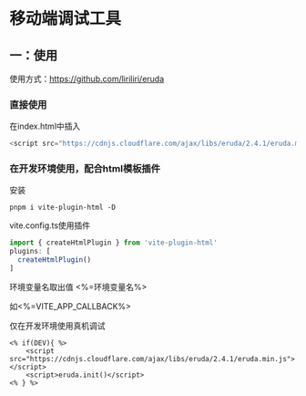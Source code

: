 # 移动端调试工具

## 一：使用

使用方式：https://github.com/liriliri/eruda

### 直接使用

在index.html中插入

```javascript
<script src="https://cdnjs.cloudflare.com/ajax/libs/eruda/2.4.1/eruda.min.js"></script> <script>eruda.init()</script>
```

### 在开发环境使用，配合html模板插件

安装

```
pnpm i vite-plugin-html -D
```

vite.config.ts使用插件

```javascript
import { createHtmlPlugin } from 'vite-plugin-html'
plugins: [
  createHtmlPlugin()
]
```

环境变量名取出值 <%=环境变量名%> 

如<%=VITE_APP_CALLBACK%>

仅在开发环境使用真机调试

```
<% if(DEV){ %>
    <script src="https://cdnjs.cloudflare.com/ajax/libs/eruda/2.4.1/eruda.min.js">	</script>
    <script>eruda.init()</script>
<% } %>
```

